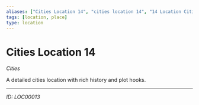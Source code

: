 ```yaml
---
aliases: ["Cities Location 14", "cities location 14", "14 Location Cities"]
tags: [location, place]
type: location
---
```


# Cities Location 14

*Cities*

A detailed cities location with rich history and plot hooks.

---
*ID: LOC00013*